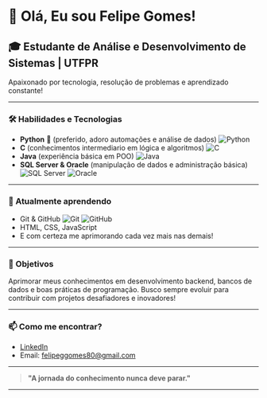 # 👋 Olá, Eu sou Felipe Gomes!

## 🎓 Estudante de Análise e Desenvolvimento de Sistemas | UTFPR
Apaixonado por tecnologia, resolução de problemas e aprendizado constante!

---

### 🛠️ Habilidades e Tecnologias

- **Python** 💙 (preferido, adoro automações e análise de dados) ![Python](https://img.shields.io/badge/-Python-3776AB?style=flat&logo=python&logoColor=white)
- **C** (conhecimentos intermediario em lógica e algoritmos) ![C](https://img.shields.io/badge/-C-00599C?style=flat&logo=c&logoColor=white)
- **Java** (experiência básica em POO) ![Java](https://img.shields.io/badge/-Java-007396?style=flat&logo=java&logoColor=white)
- **SQL Server & Oracle** (manipulação de dados e administração básica) ![SQL Server](https://img.shields.io/badge/-SQL%20Server-CC2927?style=flat&logo=microsoft-sql-server&logoColor=white) ![Oracle](https://img.shields.io/badge/-Oracle-F80000?style=flat&logo=oracle&logoColor=white)

---

### 🌱 Atualmente aprendendo
- Git & GitHub ![Git](https://img.shields.io/badge/-Git-F05032?style=flat&logo=git&logoColor=white) ![GitHub](https://img.shields.io/badge/-GitHub-181717?style=flat&logo=github&logoColor=white)
- HTML, CSS, JavaScript
- E com certeza me aprimorando cada vez mais nas demais!
---

### 🚀 Objetivos
Aprimorar meus conhecimentos em desenvolvimento backend, bancos de dados e boas práticas de programação.
Busco sempre evoluir para contribuir com projetos desafiadores e inovadores!

---

### 📫 Como me encontrar?
- [LinkedIn](---)
- Email: felipeggomes80@gmail.com

---

> **"A jornada do conhecimento nunca deve parar."**

---



